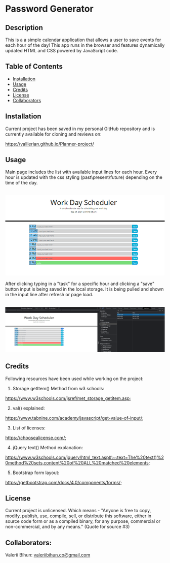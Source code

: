 # Password Generator

## Description

This is a a simple calendar application that allows a user to save events for each hour of the day!
This app runs in the browser and features dynamically updated HTML and CSS powered by JavaScript code.


## Table of Contents
- [Installation](#installation)
- [Usage](#usage)
- [Credits](#credits)
- [License](#license)
- [Collaborators](#Collaborators)

## Installation
Current project has been saved in my personal GitHub repository and is currently available for cloning and reviews on:

https://valllerian.github.io/Planner-project/

## Usage

Main page includes the list with available input lines for each hour.
Every hour is updated with the css styling (past\present\future) depending on the time of the day.


<br>
<img alt="Main Page screenchot" src="assets/image1.jpg" />
<br>

After clicking typing in a "task" for a specific hour and clicking a "save" button
input is being saved in the local storage.
It is being pulled and shown in the input line after refresh or page load.

<br>
<img alt="Items saved in Local Storage" src="assets/image2.jpg" />
<br>



## Credits
Following resources  have been used while working on the project:

1) Storage getItem() Method from w3 schools:

https://www.w3schools.com/jsref/met_storage_getitem.asp;


2) val() explained:

https://www.tabnine.com/academy/javascript/get-value-of-input/;


3) List of licenses:

 https://choosealicense.com/;

4) jQuery text() Method explanation:

https://www.w3schools.com/jquery/html_text.asp#:~:text=The%20text()%20method%20sets,content%20of%20ALL%20matched%20elements;

5) Bootstrap form layout:

https://getbootstrap.com/docs/4.0/components/forms/;


## License
Current project is unlicensed. Which means - "Anyone is free to copy, modify, publish, use, compile, sell, or
distribute this software, either in source code form or as a compiled
binary, for any purpose, commercial or non-commercial, and by any
means." (Quote for source #3)

## Collaborators:

Valerii Bihun: valeriibihun.co@gmail.com
